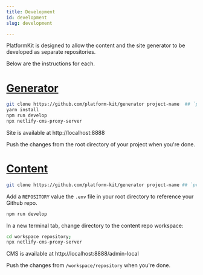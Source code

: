 ```yaml
---
title: Development
id: development
slug: development

---
```


PlatformKit is designed to allow the content and the site generator to be developed as separate repositories. 

Below are the instructions for each.

<!-- tabs:start -->

# [Generator](#generator)

```bash
git clone https://github.com/platform-kit/generator project-name  ## `project-name` is the name of your project
yarn install
npm run develop
npx netlify-cms-proxy-server
```

Site is available at http://localhost:8888

Push the changes from the root directory of your project when you're done.

# [Content](#content)

```bash
git clone https://github.com/platform-kit/generator project-name ## `project-name` is the name of your project
```
Add a `REPOSITORY` value the `.env` file in your root directory to reference your Github repo.

```bash
npm run develop
```

In a new terminal tab, change directory to the content repo workspace:

```bash
cd workspace repository;
npx netlify-cms-proxy-server
```

CMS is available at http://localhost:8888/admin-local

Push the changes from `/workspace/repository` when you're done.